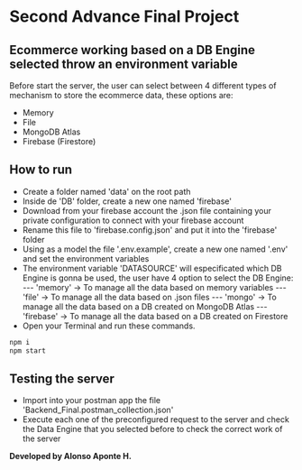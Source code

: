 # Second Advance Final Project
## Ecommerce working based on a DB Engine selected throw an environment variable

Before start the server, the user can select between 4 different types of mechanism to store the ecommerce data, these options are:

- Memory
- File
- MongoDB Atlas
- Firebase (Firestore)

## How to run

- Create a folder named 'data' on the root path
- Inside de 'DB' folder, create a new one named 'firebase'
- Download from your firebase account the .json file containing your private configuration to connect with your firebase account
- Rename this file to 'firebase.config.json' and put it into the 'firebase' folder
- Using as a model the file '.env.example', create a new one named '.env' and set the environment variables
- The environment variable 'DATASOURCE' will especificated which DB Engine is gonna be used, the user have 4 option to select the DB Engine:
--- 'memory' -> To manage all the data based on memory variables
--- 'file' -> To manage all the data based on .json files
--- 'mongo' -> To manage all the data based on a DB created on MongoDB Atlas
--- 'firebase' -> To manage all the data based on a DB created on Firestore
- Open your Terminal and run these commands.

```sh
npm i
npm start
```

## Testing the server

- Import into your postman app the file 'Backend_Final.postman_collection.json'
- Execute each one of the preconfigured request to the server and check the Data Engine that you selected before to check the correct work of the server

**Developed by Alonso Aponte H.**